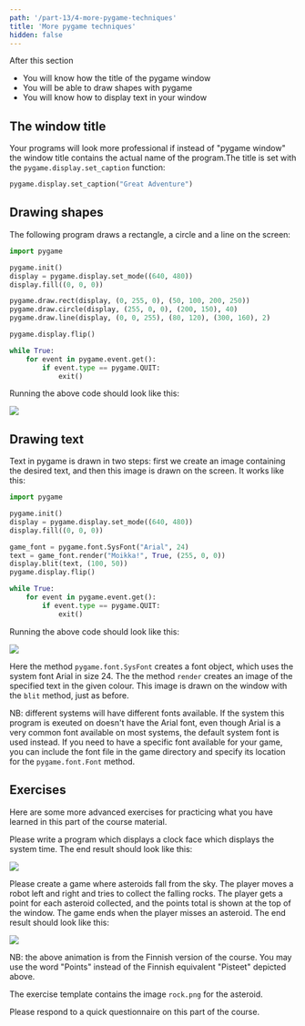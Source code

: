 ```yaml
---
path: '/part-13/4-more-pygame-techniques'
title: 'More pygame techniques'
hidden: false
---
```


<text-box variant='learningObjectives' name="Learning objectives">

After this section

- You will know how the title of the pygame window
- You will be able to draw shapes with pygame
- You will know how to display text in your window

</text-box>

## The window title

Your programs will look more professional if instead of "pygame window" the window title contains the actual name of the program.The title is set with the `pygame.display.set_caption` function:

```python
pygame.display.set_caption("Great Adventure")
```

## Drawing shapes

The following program draws a rectangle, a circle and a line on the screen:

```python
import pygame

pygame.init()
display = pygame.display.set_mode((640, 480))
display.fill((0, 0, 0))

pygame.draw.rect(display, (0, 255, 0), (50, 100, 200, 250))
pygame.draw.circle(display, (255, 0, 0), (200, 150), 40)
pygame.draw.line(display, (0, 0, 255), (80, 120), (300, 160), 2)

pygame.display.flip()

while True:
    for event in pygame.event.get():
        if event.type == pygame.QUIT:
            exit()
```

Running the above code should look like this:

<img src="pygame_shapes.gif">

## Drawing text

Text in pygame is drawn in two steps: first we create an image containing the desired text, and then this image is drawn on the screen. It works like this:

```python
import pygame

pygame.init()
display = pygame.display.set_mode((640, 480))
display.fill((0, 0, 0))

game_font = pygame.font.SysFont("Arial", 24)
text = game_font.render("Moikka!", True, (255, 0, 0))
display.blit(text, (100, 50))
pygame.display.flip()

while True:
    for event in pygame.event.get():
        if event.type == pygame.QUIT:
            exit()
```

Running the above code should look like this:

<img src="pygame_text.gif">

Here the method `pygame.font.SysFont` creates a font object, which uses the system font Arial in size 24. The the method `render` creates an image of the specified text in the given colour. This image is drawn on the window with the `blit` method, just as before.

NB: different systems will have different fonts available. If the system this program is exeuted on doesn't have the Arial font, even though Arial is a very common font available on most systems, the default system font is used instead. If you need to have a specific font available for your game, you can include the font file in the game directory and specify its location for the `pygame.font.Font` method.

## Exercises

Here are some more advanced exercises for practicing what you have learned in this part of the course material.

<programming-exercise name='Clock' tmcname='part13-16_clock'>

Please write a program which displays a clock face which displays the system time. The end result should look like this:

<img src="pygame_clock.gif">

</programming-exercise>

<programming-exercise name='Asteroids' tmcname='part13-17_asteroids'>

Please create a game where asteroids fall from the sky. The player moves a robot left and right and tries to collect the falling rocks. The player gets a point for each asteroid collected, and the points total is shown at the top of the window. The game ends when the player misses an asteroid. The end result should look like this:

<img src="pygame_asteroids.gif">

NB: the above animation is from the Finnish version of the course. You may use the word "Points" instead of the Finnish equivalent "Pisteet" depicted above.

The exercise template contains the image `rock.png` for the asteroid.

</programming-exercise>

Please respond to a quick questionnaire on this part of the course.

<quiz id="f191a4ab-73b8-5c08-af6c-b19d75a8f8fc"></quiz>


